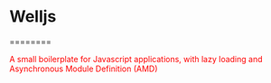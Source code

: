 <h1>Welljs</h1>
========

<span style="color: red;">A small boilerplate for Javascript applications, with lazy loading and Asynchronous Module Definition (AMD)</span>

